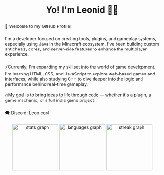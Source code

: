 # <p align="center">Yo! I'm Leonid 👨‍💻</p>

###

<p align="left">👋 Welcome to my GitHub Profile!</p>

###

<p align="left">I'm a developer focused on creating tools, plugins, and gameplay systems, especially using Java in the Minecraft ecosystem. I've been building custom anticheats, cores, and server-side features to enhance the multiplayer experience.</p>

###

<p align="left">⚡Currently, I'm expanding my skillset into the world of game development. I'm learning HTML, CSS, and JavaScript to explore web-based games and interfaces, while also studying C++ to dive deeper into the logic and performance behind real-time gameplay.<br><br>🔥My goal is to bring ideas to life through code — whether it's a plugin, a game mechanic, or a full indie game project.</p>

###

<p align="left">🗨️ Discord: Leoo.cool</p>

###

<div align="center">
  <img src="https://github-readme-stats.vercel.app/api?username=Leooo-jar&hide_title=false&hide_rank=false&show_icons=true&include_all_commits=true&count_private=true&disable_animations=false&theme=onedark&locale=en&hide_border=false&order=1" height="150" alt="stats graph"  />
  <img src="https://github-readme-stats.vercel.app/api/top-langs?username=Leooo-jar&locale=en&hide_title=false&layout=compact&card_width=320&langs_count=5&theme=onedark&hide_border=true&order=2" height="150" alt="languages graph"  />
  <img src="https://streak-stats.demolab.com?user=Leooo-jar&locale=en&mode=daily&theme=onedark&hide_border=false&border_radius=5&order=3" height="150" alt="streak graph"  />
</div>

###
